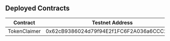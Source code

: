 ## Deployed Contracts

| Contract     | Testnet Address                            | 
| ------------ | ------------------------------------------ | 
| TokenClaimer | 0x62cB9386024d79f94E2f1FC6F2A036a6CCC2fDF4 | 
